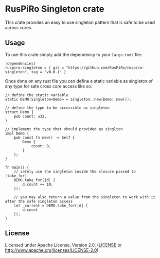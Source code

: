 # RusPiRo Singleton crate
This crate provides an easy to use singleton pattern that is safe to be used across cores.

## Usage

To use this crate simply add the dependency to your ``Cargo.toml`` file:
```
[dependencies]
ruspiro-singleton = { git = "https://github.com/RusPiRo/ruspiro-singleton", tag = "v0.0.1" }
```

Once done on any rust file you can define a static variable as singleton of any type for safe cross core access like so:
```
// define the static variable
static DEMO:Singleton<Demo> = Singleton::new(Demo::new());

// define the type to be accessible as singleton
struct Demo {
    pub count: u32,
}

// implement the type that should provided as singlton
impl Demo {
    pub const fn new() -> Self {
        Demo {
            count: 0,
        }
    };
}

fn main() {
    // safely use the singleton inside the closure passed to [take_for].
    DEMO.take_for(|d| {
        d.count += 10;
    });

    // you may also return a value from the singleton to work with it after the safe singleton access
    let _current = DEMO.take_for(|d| {
        d.count
    });
}
```

## License
Licensed under Apache License, Version 2.0, ([LICENSE](LICENSE) or http://www.apache.org/licenses/LICENSE-2.0)
